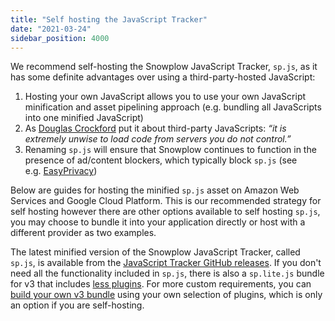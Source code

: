 ```yaml
---
title: "Self hosting the JavaScript Tracker"
date: "2021-03-24"
sidebar_position: 4000
---
```


We recommend self-hosting the Snowplow JavaScript Tracker, `sp.js`, as it has some definite advantages over using a third-party-hosted JavaScript:

1. Hosting your own JavaScript allows you to use your own JavaScript minification and asset pipelining approach (e.g. bundling all JavaScripts into one minified JavaScript)
2. As [Douglas Crockford](https://github.com/douglascrockford) put it about third-party JavaScripts: _“it is extremely unwise to load code from servers you do not control.”_
3. Renaming `sp.js` will ensure that Snowplow continues to function in the presence of ad/content blockers, which typically block `sp.js` (see e.g. [EasyPrivacy](https://easylist-downloads.adblockplus.org/easyprivacy.txt))

Below are guides for hosting the minified `sp.js` asset on Amazon Web Services and Google Cloud Platform. This is our recommended strategy for self hosting however there are other options available to self hosting `sp.js`, you may choose to bundle it into your application directly or host with a different provider as two examples.

The latest minified version of the Snowplow JavaScript Tracker, called `sp.js`, is available from the [JavaScript Tracker GitHub releases](https://github.com/snowplow/snowplow-javascript-tracker/releases).
If you don't need all the functionality included in `sp.js`, there is also a `sp.lite.js` bundle for v3 that includes [less plugins](/docs/collecting-data/collecting-from-own-applications/javascript-trackers/javascript-tracker/javascript-tracker-v3/plugins/index.md).
For more custom requirements, you can [build your own v3 bundle](/docs/collecting-data/collecting-from-own-applications/javascript-trackers/javascript-tracker/javascript-tracker-v3/plugins/bundling-a-custom-plugin-selection/index.md) using your own selection of plugins, which is only an option if you are self-hosting.
